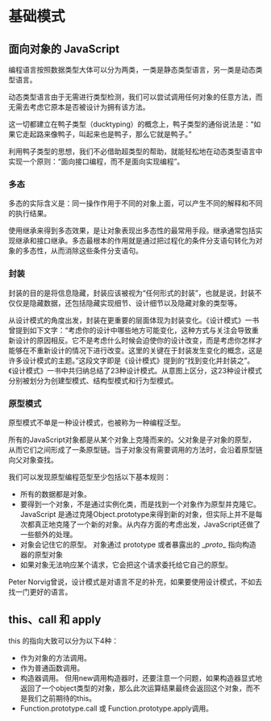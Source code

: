 # 基础模式

## 面向对象的 JavaScript

编程语言按照数据类型大体可以分为两类，一类是静态类型语言，另一类是动态类型语言。

动态类型语言由于无需进行类型检测，我们可以尝试调用任何对象的任意方法，而无需去考虑它原本是否被设计为拥有该方法。

这一切都建立在鸭子类型（ducktyping）的概念上，鸭子类型的通俗说法是：“如果它走起路来像鸭子，叫起来也是鸭子，那么它就是鸭子。”

利用鸭子类型的思想，我们不必借助超类型的帮助，就能轻松地在动态类型语言中实现一个原则：“面向接口编程，而不是面向实现编程”。

### 多态

多态的实际含义是：同一操作作用于不同的对象上面，可以产生不同的解释和不同的执行结果。

使用继承来得到多态效果，是让对象表现出多态性的最常用手段。继承通常包括实现继承和接口继承。多态最根本的作用就是通过把过程化的条件分支语句转化为对象的多态性，从而消除这些条件分支语句。

### 封装

封装的目的是将信息隐藏，封装应该被视为“任何形式的封装”，也就是说，封装不仅仅是隐藏数据，还包括隐藏实现细节、设计细节以及隐藏对象的类型等。

从设计模式的角度出发，封装在更重要的层面体现为封装变化。《设计模式》一书曾提到如下文字：“考虑你的设计中哪些地方可能变化，这种方式与关注会导致重新设计的原因相反。它不是考虑什么时候会迫使你的设计改变，而是考虑你怎样才能够在不重新设计的情况下进行改变。这里的关键在于封装发生变化的概念，这是许多设计模式的主题。”这段文字即是《设计模式》提到的“找到变化并封装之”。《设计模式》一书中共归纳总结了23种设计模式。从意图上区分，这23种设计模式分别被划分为创建型模式、结构型模式和行为型模式。

### 原型模式

原型模式不单是一种设计模式，也被称为一种编程泛型。

所有的JavaScript对象都是从某个对象上克隆而来的。父对象是子对象的原型，从而它们之间形成了一条原型链。当子对象没有需要调用的方法时，会沿着原型链向父对象查找。

我们可以发现原型编程范型至少包括以下基本规则：

- 所有的数据都是对象。
- 要得到一个对象，不是通过实例化类，而是找到一个对象作为原型并克隆它。
  JavaScript 是通过克隆Object.prototype来得到新的对象，但实际上并不是每次都真正地克隆了一个新的对象。从内存方面的考虑出发，JavaScript还做了一些额外的处理。
- 对象会记住它的原型。
  对象通过 prototype 或者暴露出的 \__proto__ 指向构造器的原型对象
- 如果对象无法响应某个请求，它会把这个请求委托给它自己的原型。

Peter Norvig曾说，设计模式是对语言不足的补充，如果要使用设计模式，不如去找一门更好的语言。

## this、call 和 apply

this 的指向大致可以分为以下4种：

- 作为对象的方法调用。
- 作为普通函数调用。
- 构造器调用。
  但用new调用构造器时，还要注意一个问题，如果构造器显式地返回了一个object类型的对象，那么此次运算结果最终会返回这个对象，而不是我们之前期待的this。
- Function.prototype.call 或 Function.prototype.apply调用。
